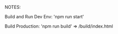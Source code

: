 NOTES:

Build and Run Dev Env: 'npm run start'

Build Production: 'npm run build'
    => /build/index.html